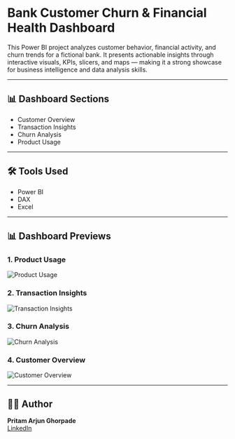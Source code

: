 # Bank Customer Churn & Financial Health Dashboard

This Power BI project analyzes customer behavior, financial activity, and churn trends for a fictional bank. It presents actionable insights through interactive visuals, KPIs, slicers, and maps — making it a strong showcase for business intelligence and data analysis skills.

---

## 📊 Dashboard Sections

- Customer Overview
- Transaction Insights
- Churn Analysis
- Product Usage

---

## 🛠 Tools Used

- Power BI
- DAX
- Excel


---

## 📊 Dashboard Previews

### 1. Product Usage
![Product Usage](assets/Product%20Usage.png)

### 2. Transaction Insights
![Transaction Insights](assets/Transaction%20Insights.png)

### 3. Churn Analysis
![Churn Analysis](assets/Churn%20Analysis.png)

### 4. Customer Overview
![Customer Overview](assets/Customer%20Overview.png)


---

## 🙋‍♂️ Author

**Pritam Arjun Ghorpade**  
[LinkedIn](https://www.linkedin.com/in/pritam-arjun-ghorpade)
